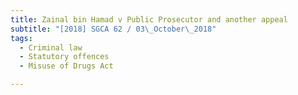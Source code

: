 ```yaml
---
title: Zainal bin Hamad v Public Prosecutor and another appeal 
subtitle: "[2018] SGCA 62 / 03\_October\_2018"
tags:
  - Criminal law
  - Statutory offences
  - Misuse of Drugs Act

---
```


